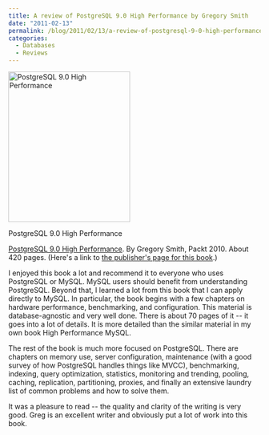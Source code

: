 ```yaml
---
title: A review of PostgreSQL 9.0 High Performance by Gregory Smith
date: "2011-02-13"
permalink: /blog/2011/02/13/a-review-of-postgresql-9-0-high-performance-by-gregory-smith/
categories:
  - Databases
  - Reviews
---
```

<p style="float:left">
  <div id="attachment_2209" class="wp-caption alignleft" style="width: 253px">
    <a href="http://www.amazon.com/dp/184951030X?tag=xaprb-20"><img src="http://www.xaprb.com/media/2011/02/postgresql_9.0_high_performance-243x300.jpg" alt="PostgreSQL 9.0 High Performance" title="PostgreSQL 9.0 High Performance" width="243" height="300" class="size-medium wp-image-2209" /></a><p class="wp-caption-text">
      PostgreSQL 9.0 High Performance
    </p>
  </div>
  
  <a href="http://www.amazon.com/dp/184951030X?tag=xaprb-20">PostgreSQL 9.0 High Performance</a>. By Gregory Smith, Packt 2010. About 420 pages. (Here's a link to <a href="https://www.packtpub.com/postgresql-90-high-performance/book">the publisher's page for this book</a>.)
</p>

I enjoyed this book a lot and recommend it to everyone who uses PostgreSQL or MySQL. MySQL users should benefit from understanding PostgreSQL. Beyond that, I learned a lot from this book that I can apply directly to MySQL. In particular, the book begins with a few chapters on hardware performance, benchmarking, and configuration. This material is database-agnostic and very well done. There is about 70 pages of it -- it goes into a lot of details. It is more detailed than the similar material in my own book High Performance MySQL.

The rest of the book is much more focused on PostgreSQL. There are chapters on memory use, server configuration, maintenance (with a good survey of how PostgreSQL handles things like MVCC), benchmarking, indexing, query optimization, statistics, monitoring and trending, pooling, caching, replication, partitioning, proxies, and finally an extensive laundry list of common problems and how to solve them.

It was a pleasure to read -- the quality and clarity of the writing is very good. Greg is an excellent writer and obviously put a lot of work into this book.
